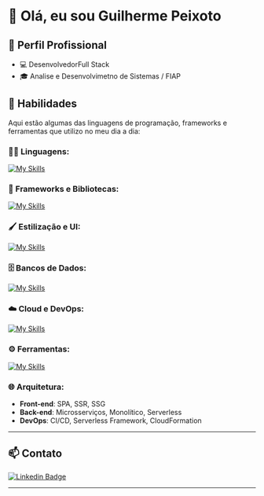 # 👋 Olá, eu sou Guilherme Peixoto

## 💼 Perfil Profissional

- 💻 DesenvolvedorFull Stack  
- 🎓  Analise e Desenvolvimetno de Sistemas / FIAP

## 🚀 Habilidades

Aqui estão algumas das linguagens de programação, frameworks e ferramentas que utilizo no meu dia a dia:

### 👨‍💻 Linguagens:  
[![My Skills](https://skillicons.dev/icons?i=typescript,javascript,python)](https://skillicons.dev)

### 🧰 Frameworks e Bibliotecas:  
[![My Skills](https://skillicons.dev/icons?i=react,nextjs,nodejs,nestjs,express,django,python)](https://skillicons.dev)

### 🖌️ Estilização e UI:  
[![My Skills](https://skillicons.dev/icons?i=tailwindcss,sass,bootstrap,styledcomponents,shadcn,stitches)](https://skillicons.dev)

### 🗄️ Bancos de Dados:  
[![My Skills](https://skillicons.dev/icons?i=postgres,mongodb,firebase,mysql)](https://skillicons.dev)

### ☁️ Cloud e DevOps:  
[![My Skills](https://skillicons.dev/icons?i=aws,gcp,docker)](https://skillicons.dev)

### ⚙️ Ferramentas:  
[![My Skills](https://skillicons.dev/icons?i=git,github,vscode)](https://skillicons.dev)

### 🌐 Arquitetura:  
- **Front-end**: SPA, SSR, SSG  
- **Back-end**: Microsserviços, Monolítico, Serverless  
- **DevOps**: CI/CD, Serverless Framework, CloudFormation  

---

## 📫 Contato

[![Linkedin Badge](https://img.shields.io/badge/-seuusuario-blue?style=flat-square&logo=Linkedin&logoColor=white&link=https://www.linkedin.com/in/seuusuario/)](https://www.linkedin.com/in/guilhermewallacep/)  

---



